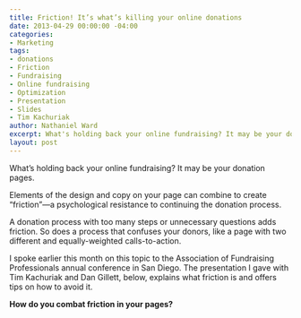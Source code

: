 ```yaml
---
title: Friction! It’s what’s killing your online donations
date: 2013-04-29 00:00:00 -04:00
categories:
- Marketing
tags:
- donations
- Friction
- Fundraising
- Online fundraising
- Optimization
- Presentation
- Slides
- Tim Kachuriak
author: Nathaniel Ward
excerpt: What's holding back your online fundraising? It may be your donation pages.
layout: post
---
```


What’s holding back your online fundraising? It may be your donation pages.

Elements of the design and copy on your page can combine to create “friction”—a psychological resistance to continuing the donation process.

A donation process with too many steps or unnecessary questions adds friction. So does a process that confuses your donors, like a page with two different and equally-weighted calls-to-action.

I spoke earlier this month on this topic to the Association of Fundraising Professionals annual conference in San Diego. The presentation I gave with Tim Kachuriak and Dan Gillett, below, explains what friction is and offers tips on how to avoid it.



**How do you combat friction in your pages?**